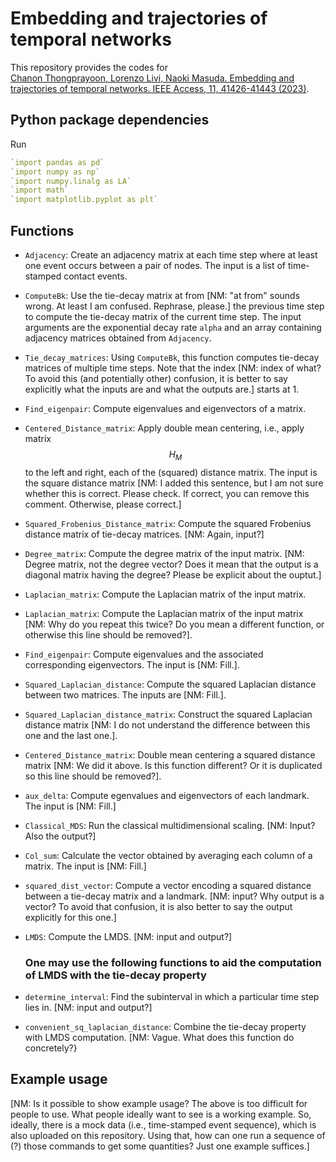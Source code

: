 # Embedding and trajectories of temporal networks

This repository provides the codes for\
[Chanon Thongprayoon, Lorenzo Livi, Naoki Masuda.
Embedding and trajectories of temporal networks.
IEEE Access, 11, 41426-41443 (2023)](http://doi.org/10.1109/ACCESS.2023.3268030).

## Python package dependencies
Run
```R
`import pandas as pd`
`import numpy as np`
`import numpy.linalg as LA`
`import math`
`import matplotlib.pyplot as plt`
```

## Functions
- `Adjacency`: Create an adjacency matrix at each time step where at least one event occurs between a pair of nodes. The input is a list of time-stamped contact events.
- `ComputeBk`: Use the tie-decay matrix at from [NM: "at from" sounds wrong. At least I am confused. Rephrase, please.] the previous time step to compute the tie-decay matrix of the current time step. The input arguments are the exponential decay rate `alpha` and an array containing adjacency matrices obtained from `Adjacency`.
- `Tie_decay_matrices`: Using `ComputeBk`, this function computes tie-decay matrices of multiple time steps. Note that the index [NM: index of what? To avoid this (and potentially other) confusion, it is better to say explicitly what the inputs are and what the outputs are.] starts at $1$.
- `Find_eigenpair`: Compute eigenvalues and eigenvectors of a matrix.
- `Centered_Distance_matrix`: Apply double mean centering, i.e., apply matrix $$H_M$$ to the left and right, each of the (squared) distance matrix. The input is the square distance matrix [NM: I added this sentence, but I am not sure whether this is correct. Please check. If correct, you can remove this comment. Otherwise, please correct.]
- `Squared_Frobenius_Distance_matrix`: Compute the squared Frobenius distance matrix of tie-decay matrices. [NM: Again, input?]
- `Degree_matrix`: Compute the degree matrix of the input matrix. [NM: Degree matrix, not the degree vector? Does it mean that the output is a diagonal matrix having the degree? Please be explicit about the ouptut.]
- `Laplacian_matrix`: Compute the Laplacian matrix of the input matrix.
- `Laplacian_matrix`: Compute the Laplacian matrix of the input matrix [NM: Why do you repeat this twice? Do you mean a different function, or otherwise this line should be removed?]. 
- `Find_eigenpair`: Compute eigenvalues and the associated corresponding eigenvectors. The input is [NM: Fill.].
- `Squared_Laplacian_distance`: Compute the squared Laplacian distance between two matrices. The inputs are [NM: Fill.].
- `Squared_Laplacian_distance_matrix`: Construct the squared Laplacian distance matrix [NM: I do not understand the difference between this one and the last one.].
- `Centered_Distance_matrix`: Double mean centering a squared distance matrix [NM: We did it above. Is this function different? Or it is duplicated so this line should be removed?].
- `aux_delta`: Compute egenvalues and eigenvectors of each landmark. The input is [NM: Fill.]
- `Classical_MDS`: Run the classical multidimensional scaling. [NM: Input? Also the output?]
- `Col_sum`: Calculate the vector obtained by averaging each column of a matrix. The input is [NM: Fill.]
- `squared_dist_vector`: Compute a vector encoding a squared distance between a tie-decay matrix and a landmark. [NM: input? Why output is a vector? To avoid that confusion, it is also better to say the output explicitly for this one.]
- `LMDS`: Compute the LMDS. [NM: input and output?]
  
  ### One may use the following functions to aid the computation of LMDS with the tie-decay property

- `determine_interval`: Find the subinterval in which a particular time step lies in. [NM: input and output?]
- `convenient_sq_laplacian_distance`: Combine the tie-decay property with LMDS computation. [NM: Vague. What does this function do concretely?}

## Example usage

[NM: Is it possible to show example usage? The above is too difficult for people to use. What people ideally want to see is a working example. So, ideally, there is a mock data (i.e., time-stamped event sequence), which is also uploaded on this repository. Using that, how can one run a sequence of (?) those commands to get some quantities? Just one example suffices.]
